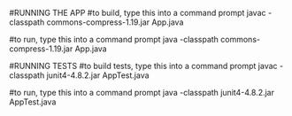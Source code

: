 #RUNNING THE APP
#to build, type this into a command prompt
javac -classpath commons-compress-1.19.jar App.java

#to run, type this into a command prompt
java -classpath commons-compress-1.19.jar App.java



#RUNNING TESTS
#to build tests, type this into a command prompt
javac -classpath junit4-4.8.2.jar AppTest.java

#to run, type this into a command prompt
java -classpath junit4-4.8.2.jar AppTest.java

